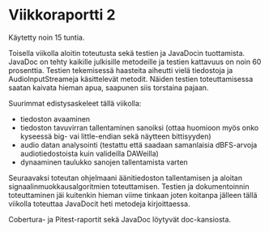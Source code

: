 # Viikkoraportti 2

Käytetty noin 15 tuntia.

Toisella viikolla aloitin toteutusta sekä testien ja JavaDocin tuottamista. JavaDoc on tehty kaikille julkisille metodeille ja testien kattavuus on noin 60 prosenttia. Testien tekemisessä haasteita aiheutti vielä tiedostoja ja AudioInputStreameja käsittelevät metodit. Näiden testien toteuttamisessa saatan kaivata hieman apua, saapunen siis torstaina pajaan.

Suurimmat edistysaskeleet tällä viikolla:
- tiedoston avaaminen
- tiedoston tavuvirran tallentaminen sanoiksi (ottaa huomioon myös onko kyseessä big- vai little-endian sekä näytteen bittisyyden)
- audio datan analysointi (testattu että saadaan samanlaisia dBFS-arvoja audiotiedostoista kuin valideilla DAWeilla)
- dynaaminen taulukko sanojen tallentamista varten

Seuraavaksi toteutan ohjelmaani äänitiedoston tallentamisen ja aloitan signaalinmuokkausalgoritmien toteuttamisen. Testien ja dokumentoinnin toteuttaminen jäi kuitenkin hieman viime tinkaan joten koitanpa jälleen tällä viikolla toteuttaa JavaDocit heti metodeja kirjoittaessa.

Cobertura- ja Pitest-raportit sekä JavaDoc löytyvät doc-kansiosta.
